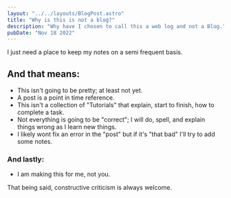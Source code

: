 ```yaml
---
layout: "../../layouts/BlogPost.astro"
title: "Why is this is not a blog?"
description: "Why have I chosen to call this a web log and not a Blog."
pubDate: "Nov 18 2022"
---
```


I just need a place to keep my notes on a semi frequent basis. 

## And that means:

* This isn't going to be pretty; at least not yet.
* A post is a point in time reference.
* This isn't a collection of "Tutorials" that explain, start to finish, how to complete a task.
* Not everything is going to be "correct"; I will do, spell, and explain things wrong as I learn new things.
* I likely wont fix an error in the "post" but if it's "that bad" I'll try to add some notes.

### And lastly:

* I am making this for me, not you.

That being said, constructive criticism is always welcome.
